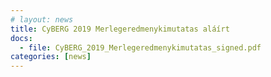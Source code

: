 ```yaml
---
# layout: news
title: CyBERG 2019 Merlegeredmenykimutatas aláírt
docs:
  - file: CyBERG_2019_Merlegeredmenykimutatas_signed.pdf
categories: [news]
---
```

